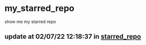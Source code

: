 # my_starred_repo
show me my starred repo

update at 02/07/22 12:18:37 in [starred_repo](./index.html)
---

